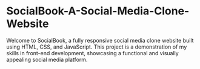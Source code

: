 # SocialBook-A-Social-Media-Clone-Website
Welcome to SocialBook, a fully responsive social media clone website built using HTML, CSS, and JavaScript. This project is a demonstration of my skills in front-end development, showcasing a functional and visually appealing social media platform.
